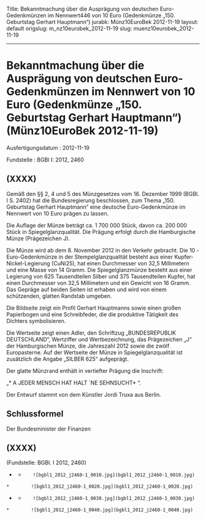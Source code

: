 Title: Bekanntmachung über die Ausprägung von deutschen Euro-Gedenkmünzen im Nennwert446
  von 10 Euro (Gedenkmünze „150. Geburtstag Gerhart Hauptmann“)
jurabk: Münz10EuroBek 2012-11-19
layout: default
origslug: m_nz10eurobek_2012-11-19
slug: muenz10eurobek_2012-11-19

---

# Bekanntmachung über die Ausprägung von deutschen Euro-Gedenkmünzen im Nennwert von 10 Euro (Gedenkmünze „150. Geburtstag Gerhart Hauptmann“) (Münz10EuroBek 2012-11-19)

Ausfertigungsdatum
:   2012-11-19

Fundstelle
:   BGBl I: 2012, 2460


## (XXXX)

Gemäß den §§ 2, 4 und 5 des Münzgesetzes vom 16. Dezember 1999 (BGBl.
I S. 2402) hat die Bundesregierung beschlossen, zum Thema „150.
Geburtstag Gerhart Hauptmann“ eine deutsche Euro-Gedenkmünze im
Nennwert von 10 Euro prägen zu lassen.

Die Auflage der Münze beträgt ca. 1 700 000 Stück, davon ca. 200 000
Stück in Spiegelglanzqualität. Die Prägung erfolgt durch die
Hamburgische Münze (Prägezeichen J).

Die Münze wird ab dem 8. November 2012 in den Verkehr gebracht. Die 10
-Euro-Gedenkmünze in der Stempelglanzqualität besteht aus einer
Kupfer-Nickel-Legierung (CuNi25), hat einen Durchmesser von 32,5
Millimetern und eine Masse von 14 Gramm. Die Spiegelglanzmünze besteht
aus einer Legierung von 625 Tausendteilen Silber und 375 Tausendteilen
Kupfer, hat einen Durchmesser von 32,5 Millimetern und ein Gewicht von
16 Gramm. Das Gepräge auf beiden Seiten ist erhaben und wird von einem
schützenden, glatten Randstab umgeben.

Die Bildseite zeigt ein Profil Gerhart Hauptmanns sowie einen großen
Papierbogen und eine Schreibfeder, die die produktive Tätigkeit des
Dichters symbolisieren.

Die Wertseite zeigt einen Adler, den Schriftzug „BUNDESREPUBLIK
DEUTSCHLAND“, Wertziffer und Wertbezeichnung, das Prägezeichen „J“ der
Hamburgischen Münze, die Jahreszahl 2012 sowie die zwölf Europasterne.
Auf der Wertseite der Münze in Spiegelglanzqualität ist zusätzlich die
Angabe „SILBER 625“ aufgeprägt.

Der glatte Münzrand enthält in vertiefter Prägung die Inschrift:

„*              A JEDER MENSCH
HAT HALT `NE SEHNSUCHT*             “.

Der Entwurf stammt von dem Künstler Jordi Truxa aus Berlin.


## Schlussformel

Der Bundesminister der Finanzen


## (XXXX)

(Fundstelle: BGBl. I 2012, 2460)


*    *        ![bgbl1_2012_j2460-1_0010.jpg](bgbl1_2012_j2460-1_0010.jpg)
    *        ![bgbl1_2012_j2460-1_0020.jpg](bgbl1_2012_j2460-1_0020.jpg)

*    *        ![bgbl1_2012_j2460-1_0030.jpg](bgbl1_2012_j2460-1_0030.jpg)
    *        ![bgbl1_2012_j2460-1_0040.jpg](bgbl1_2012_j2460-1_0040.jpg)


